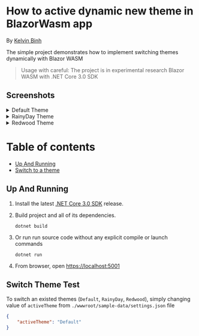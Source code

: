 # How to active dynamic new theme in BlazorWasm app
By [Kelvin Binh](https://github.com/kelvinbinhsd)

The simple project demonstrates how to implement switching themes dynamically with Blazor WASM 

> Usage with careful: The project is in experimental research Blazor WASM with .NET Core 3.0 SDK

## Screenshots

<details>
  <summary>Default Theme</summary>
  
  ![dashboard](Dashboard-Default-2019-09-25%20at%209.51.54%20PM.png?raw=true)
  
  ![news-feed](NewsFeed-Default-2019-09-25%20at%209.55.55%20PM.png?raw=true)
  
</details>

<details>
  <summary>RainyDay Theme</summary>
  
  ![dashboard](Dashboard-RainyDay-2019-09-25%20at%209.56.58%20PM.png?raw=true)
  
  ![weather-summary](WeatherSummary-RainyDay-2019-09-25%20at%209.57.39%20PM.png?raw=true)

</details>

<details>
  <summary>Redwood Theme</summary>
  
  ![dashboard](Dashboard-Redwood-2019-09-25%20at%209.58.39%20PM.png?raw=true)
  
  ![temperature](Temperature-Redwood-2019-09-25%20at%209.59.11%20PM.png?raw=true)

</details>

# Table of contents

- [Up And Running](https://github.com/kelvinbinhsd/blazor-dynamic-themes-sample/blob/master/README.md#up-and-running)
- [Switch to a theme](https://github.com/kelvinbinhsd/blazor-dynamic-themes-sample/blob/master/README.md#switch-theme-test)

## Up And Running

1. Install the latest [.NET Core 3.0 SDK](https://dotnet.microsoft.com/download/dotnet-core/3.0) release.

2. Build project and all of its dependencies.

   ```dotnetcli
   dotnet build
   ```
3. Or run run source code without any explicit compile or launch commands
   ```dotnetcli
   dotnet run
   ```
4. From browser, open [https://localhost:5001](https://localhost:5001)

## Switch Theme Test

To switch an existed themes (`Default`, `RainyDay`, `Redwood`), simply changing value of `activeTheme` from `./wwwroot/sample-data/settings.json` file

```json
{
    "activeTheme": "Default"
}
```

